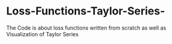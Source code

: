 # Loss-Functions-Taylor-Series-
The Code is about loss functions written from scratch as well as Visualization of Taylor Series 


